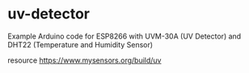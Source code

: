 # uv-detector

Example Arduino code for ESP8266 with UVM-30A (UV Detector) and DHT22 (Temperature and Humidity Sensor)

resource <https://www.mysensors.org/build/uv>
